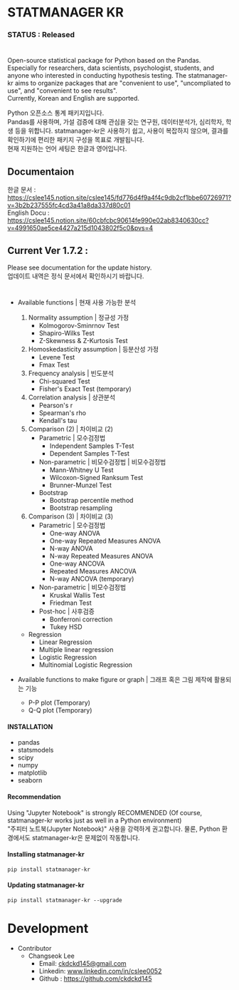# STATMANAGER KR

### STATUS : Released 
#
Open-source statistical package for Python based on the Pandas.    
Especially for researchers, data scientists, psychologist, students, and anyone who interested in conducting hypothesis testing. The statmanager-kr aims to organize packages that are "convenient to use", "uncompliated to use", and "convenient to see results".   
Currently, Korean and English are supported. 


Python 오픈소스 통계 패키지입니다.   
Pandas를 사용하며, 가설 검증에 대해 관심을 갖는 연구원, 데이터분석가, 심리학자, 학생 등을 위합니다. statmanager-kr은 사용하기 쉽고, 사용이 복잡하지 않으며, 결과를 확인하기에 편리한 패키지 구성을 목표로 개발됩니다.  
현재 지원하는 언어 세팅은 한글과 영어입니다. 


## Documentaion
한글 문서 : https://cslee145.notion.site/cslee145/fd776d4f9a4f4c9db2cf1bbe60726971?v=3b2b237555fc4cd3a41a8da337d80c01   
English Docu : https://cslee145.notion.site/60cbfcbc90614fe990e02ab8340630cc?v=4991650ae5ce4427a215d1043802f5c0&pvs=4

## Current Ver 1.7.2 : 
Please see documentation for the update history.    
업데이트 내역은 정식 문서에서 확인하시기 바랍니다. 


#
* Available functions | 현재 사용 가능한 분석
    1. Normality assumption | 정규성 가정
        * Kolmogorov-Sminrnov Test
        * Shapiro-Wilks Test
        * Z-Skewness & Z-Kurtosis Test   
    2. Homoskedasticity assumption | 등분산성 가정
        * Levene Test
        * Fmax Test
    3. Frequency analysis  | 빈도분석
        * Chi-squared Test
        * Fisher's Exact Test (temporary)
    4. Correlation analysis | 상관분석
        * Pearson's r
        * Spearman's rho
        * Kendall's tau
    5. Comparison (2) | 차이비교 (2)
        * Parametric | 모수검정법
            * Independent Samples T-Test
            * Dependent Samples T-Test
        * Non-parametric | 비모수검정법 | 비모수검정법
            * Mann-Whitney U Test 
            * Wilcoxon-Signed Ranksum Test 
            * Brunner-Munzel Test 
        * Bootstrap
            * Bootstrap percentile method 
            * Bootstrap resampling
    6. Comparison (3) | 차이비교 (3)
        * Parametric | 모수검정법
            * One-way ANOVA
            * One-way Repeated Measures ANOVA 
            * N-way ANOVA 
            * N-way Repeated Measures ANOVA 
            * One-way ANCOVA
            * Repeated Measures ANCOVA
            * N-way ANCOVA (temporary)
        * Non-parametric | 비모수검정법
            * Kruskal Wallis Test
            * Friedman Test 
        * Post-hoc | 사후검증 
            * Bonferroni correction 
            * Tukey HSD 
    * Regression
        * Linear Regression
        * Multiple linear regression
        * Logistic Regression
        * Multinomial Logistic Regression

* Available functions to make figure or graph | 그래프 혹은 그림 제작에 활용되는 기능
  * P-P plot (Temporary)
  * Q-Q plot (Temporary)

#### INSTALLATION
* pandas
* statsmodels
* scipy
* numpy
* matplotlib
* seaborn

#### Recommendation
Using "Jupyter Notebook" is strongly RECOMMENDED (Of course, statmanager-kr works just as well in a Python environment)   
"주피터 노트북(Jupyter Notebook)" 사용을 강력하게 권고합니다. 물론, Python 환경에서도 statmanager-kr은 문제없이 작동합니다.  

#### Installing statmanager-kr
    pip install statmanager-kr

#### Updating statmanager-kr
    pip install statmanager-kr --upgrade




# Development

* Contributor   
    * Changseok Lee   
      * Email: ckdckd145@gmail.com   
      * Linkedin: www.linkedin.com/in/cslee0052   
      * Github : https://github.com/ckdckd145